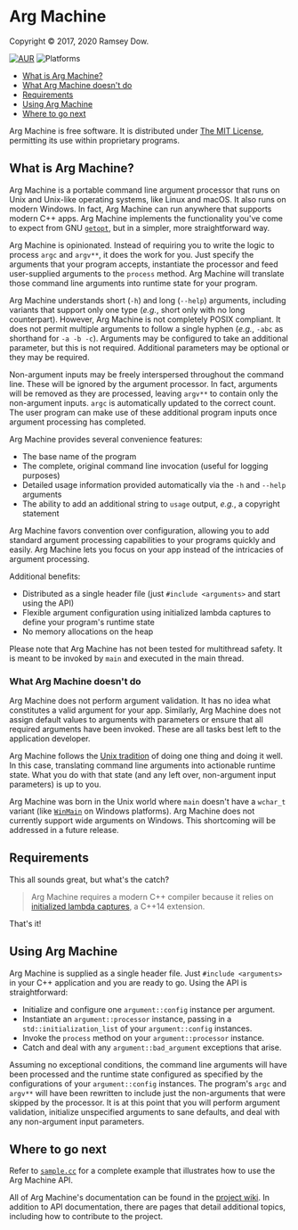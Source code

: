 # Arg Machine

Copyright &copy; 2017, 2020 Ramsey Dow.

[![AUR](https://img.shields.io/badge/license-MIT-blue.svg?maxAge=2592000)]()
![Platforms](https://img.shields.io/badge/platform-macOS%20|%20Linux%20|%20Windows-lightgrey.svg)

- [What is Arg Machine?](#1)
- [What Arg Machine doesn't do](#2)
- [Requirements](#3)
- [Using Arg Machine](#4)
- [Where to go next](#5)

Arg Machine is free software. It is distributed under [The MIT License](https://spdx.org/licenses/MIT), permitting its use within proprietary programs.

## <a id="1"></a> What is Arg Machine?

Arg Machine is a portable command line argument processor that runs on Unix and Unix-like operating systems, like Linux and macOS. It also runs on modern Windows. In fact, Arg Machine can run anywhere that supports modern C++ apps. Arg Machine implements the functionality you've come to expect from GNU [`getopt`](https://www.gnu.org/software/libc/manual/html_node/Getopt.html), but in a simpler, more straightforward way.

Arg Machine is opinionated. Instead of requiring you to write the logic to process `argc` and `argv**`, it does the work for you. Just specify the arguments that your program accepts, instantiate the processor and feed user-supplied arguments to the `process` method. Arg Machine will translate those command line arguments into runtime state for your program.

Arg Machine understands short (`-h`) and long (`--help`) arguments, including variants that support only one type (*e.g.*, short only with no long counterpart). However, Arg Machine is not completely POSIX compliant. It does not permit multiple arguments to follow a single hyphen (*e.g.*, `-abc` as shorthand for `-a -b -c`). Arguments may be configured to take an additional parameter, but this is not required. Additional parameters may be optional or they may be required.

Non-argument inputs may be freely interspersed throughout the command line. These will be ignored by the argument processor. In fact, arguments will be removed as they are processed, leaving `argv**` to contain only the non-argument inputs. `argc` is automatically updated to the correct count. The user program can make use of these additional program inputs once argument processing has completed.

Arg Machine provides several convenience features:

- The base name of the program
- The complete, original command line invocation (useful for logging purposes)
- Detailed usage information provided automatically via the `-h` and `--help` arguments
- The ability to add an additional string to `usage` output, *e.g.*, a copyright statement

Arg Machine favors convention over configuration, allowing you to add standard argument processing capabilities to your programs quickly and easily. Arg Machine lets you focus on your app instead of the intricacies of argument processing.

Additional benefits:

- Distributed as a single header file (just `#include <arguments>` and start using the API)
- Flexible argument configuration using initialized lambda captures to define your program's runtime state
- No memory allocations on the heap

Please note that Arg Machine has not been tested for multithread safety. It is meant to be invoked by `main` and executed in the main thread.

### <a id="2"></a> What Arg Machine doesn't do

Arg Machine does not perform argument validation. It has no idea what constitutes a valid argument for your app. Similarly, Arg Machine does not assign default values to arguments with parameters or ensure that all required arguments have been invoked. These are all tasks best left to the application developer.

Arg Machine follows the [Unix tradition](https://en.wikipedia.org/wiki/Unix_philosophy) of doing one thing and doing it well. In this case, translating command line arguments into actionable runtime state. What you do with that state (and any left over, non-argument input parameters) is up to you.

Arg Machine was born in the Unix world where `main` doesn't have a `wchar_t` variant (like [`WinMain`](https://msdn.microsoft.com/en-us/library/windows/desktop/ms633559(v=vs.85).aspx) on Windows platforms). Arg Machine does not currently support wide arguments on Windows. This shortcoming will be addressed in a future release.

## <a id="3"></a> Requirements

This all sounds great, but what's the catch?

> Arg Machine requires a modern C++ compiler because it relies on [initialized lambda captures](http://en.cppreference.com/w/cpp/language/lambda), a C++14 extension.

That's it!

## <a id="4"></a> Using Arg Machine

Arg Machine is supplied as a single header file. Just `#include <arguments>` in your C++ application and you are ready to go. Using the API is straightforward:

- Initialize and configure one `argument::config` instance per argument.
- Instantiate an `argument::processor` instance, passing in a `std::initialization_list` of your `argument::config` instances.
- Invoke the `process` method on your `argument::processor` instance.
- Catch and deal with any `argument::bad_argument` exceptions that arise.

Assuming no exceptional conditions, the command line arguments will have been processed and the runtime state configured as specified by the configurations of your `argument::config` instances. The program's `argc` and `argv**` will have been rewritten to include just the non-arguments that were skipped by the processor. It is at this point that you will perform argument validation, initialize unspecified arguments to sane defaults, and deal with any non-argument input parameters.

## <a id="5"></a> Where to go next

Refer to [`sample.cc`](https://github.com/yesmar/arg_machine/blob/main/sample.cc) for a complete example that illustrates how to use the Arg Machine API.

All of Arg Machine's documentation can be found in the [project wiki](https://github.com/yesmar/arg_machine/wiki). In addition to API documentation, there are pages that detail additional topics, including how to contribute to the project.
